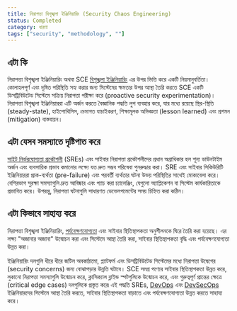 ```yaml
---
title: নিরাপত্তা বিশৃঙ্খলা ইঞ্জিনিয়ারিং (Security Chaos Engineering)
status: Completed
category: ধারণা
tags: ["security", "methodology", ""]
---
```


## এটা কি

নিরাপত্তা বিশৃঙ্খলা ইঞ্জিনিয়ারিং অথবা SCE [বিশৃঙ্খলা ইঞ্জিনিয়ারিং](/bn/chaos-engineering/) এর উপর ভিত্তি করে একটি নিয়মানুবর্তিতা। কোলাহলপূর্ণ এবং দূষিত পরিস্থিতি সহ্য করার জন্য সিস্টেমের ক্ষমতার উপর আস্থা তৈরি করতে SCE একটি ডিসট্রিবিউটেড সিস্টেমে সক্রিয় নিরাপত্তা পরীক্ষা করে (proactive security experimentation)। নিরাপত্তা বিশৃঙ্খলা ইঞ্জিনিয়াররা এটি অর্জন করতে বৈজ্ঞানিক পদ্ধতি লুপ ব্যবহার করে, যার মধ্যে রয়েছে স্থির-স্থিতি (steady-state), হাইপোথিসিস, ক্রমাগত যাচাইকরণ, শিক্ষামূলক অভিজ্ঞতা (lesson learned) এবং প্রশমন (mitigation) বাস্তবায়ন।

## এটা যেসব সমস্যাতে দৃষ্টিপাত করে

[সাইট নির্ভরযোগ্যতা প্রকৌশলী](/bn/site-reliability-engineering/) (SREs) এবং সাইবার নিরাপত্তা প্রকৌশলীদের প্রধান অগ্রাধিকার হল শূন্য ডাউনটাইম অর্জন এবং ব্যবসায়িক প্রভাব কমানোর লক্ষ্যে যত দ্রুত সম্ভব পরিষেবা পুনরুদ্ধার করা। SRE এবং সাইবার সিকিউরিটি ইঞ্জিনিয়াররা প্রাক-ব্যর্থতা (pre-failure) এবং পরবর্তী ব্যর্থতার ঘটনা উভয় পরিস্থিতির সাথেই মোকাবেলা করে। বেশিরভাগ সুরক্ষা সমস্যাগুলি দ্রুত আবিষ্কার এবং প্যাচ করা চ্যালেঞ্জিং, যেগুলো অ্যাপ্লিকেশন বা সিস্টেম কার্যকারিতাকে প্রভাবিত করে। উপরন্তু, নিরাপত্তা ঘটনাগুলি সাধারণত ডেভেলপমেন্টের সময় চিহ্নিত করা কঠিন।

## এটা কিভাবে সাহায্য করে

নিরাপত্তা বিশৃঙ্খলা ইঞ্জিনিয়ারিং, [পর্যবেক্ষণযোগ্যতা](/bn/observability/) এবং সাইবার স্থিতিস্থাপকতা অনুশীলনকে ঘিরে তৈরি করা হয়েছে।
এর লক্ষ্য "অজানার অজানা" উন্মোচন করা এবং সিস্টেমে আস্থা তৈরি করা, সাইবার স্থিতিস্থাপকতা বৃদ্ধি এবং পর্যবেক্ষণযোগ্যতা উন্নত করা।

ইঞ্জিনিয়ারিং দলগুলি ধীরে ধীরে জটিল অবকাঠামো, প্ল্যাটফর্ম এবং ডিসট্রিবিউটেড সিস্টেমের মধ্যে নিরাপত্তা উদ্বেগের (security concerns) জন্য বোঝাপড়ার উন্নতি ঘটাবে। SCE সমগ্র পণ্যের সাইবার স্থিতিস্থাপকতা উন্নত করে, লুকানো নিরাপত্তা সমস্যাগুলি উন্মোচন করে, ক্লাসিক্যাল ব্লাইন্ড স্পটগুলিকে উন্মোচন করে, এবং গুরুত্বপূর্ণ প্রান্তের ক্ষেত্রে (critical edge cases) দলগুলিকে প্রস্তুত করে৷
এই পদ্ধতি SREs, [DevOps](/bn/devops/) এবং [DevSecOps](/bn/devsecops/) ইঞ্জিনিয়ারদের সিস্টেমে আস্থা তৈরি করতে, সাইবার স্থিতিস্থাপকতা বাড়াতে এবং পর্যবেক্ষণযোগ্যতা উন্নত করতে সাহায্য করে।